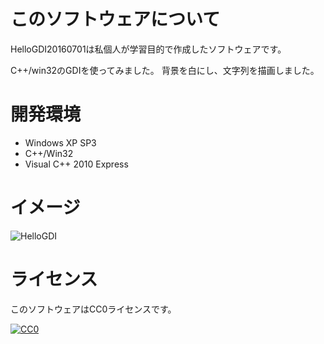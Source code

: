 # このソフトウェアについて #

HelloGDI20160701は私個人が学習目的で作成したソフトウェアです。

C++/win32のGDIを使ってみました。
背景を白にし、文字列を描画しました。

# 開発環境 #

* Windows XP SP3
* C++/Win32
* Visual C++ 2010 Express

# イメージ #

![HelloGDI](http://cdn-ak.f.st-hatena.com/images/fotolife/y/ytyaru/20160701/20160701145411.png)

# ライセンス #

このソフトウェアはCC0ライセンスです。

[![CC0](http://i.creativecommons.org/p/zero/1.0/88x31.png "CC0")](http://creativecommons.org/publicdomain/zero/1.0/deed.ja)

